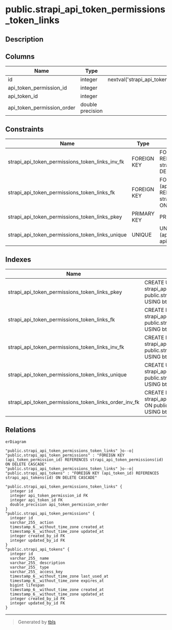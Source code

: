 # public.strapi_api_token_permissions_token_links

## Description

## Columns

| Name | Type | Default | Nullable | Children | Parents | Comment |
| ---- | ---- | ------- | -------- | -------- | ------- | ------- |
| id | integer | nextval('strapi_api_token_permissions_token_links_id_seq'::regclass) | false |  |  |  |
| api_token_permission_id | integer |  | true |  | [public.strapi_api_token_permissions](public.strapi_api_token_permissions.md) |  |
| api_token_id | integer |  | true |  | [public.strapi_api_tokens](public.strapi_api_tokens.md) |  |
| api_token_permission_order | double precision |  | true |  |  |  |

## Constraints

| Name | Type | Definition |
| ---- | ---- | ---------- |
| strapi_api_token_permissions_token_links_inv_fk | FOREIGN KEY | FOREIGN KEY (api_token_id) REFERENCES strapi_api_tokens(id) ON DELETE CASCADE |
| strapi_api_token_permissions_token_links_fk | FOREIGN KEY | FOREIGN KEY (api_token_permission_id) REFERENCES strapi_api_token_permissions(id) ON DELETE CASCADE |
| strapi_api_token_permissions_token_links_pkey | PRIMARY KEY | PRIMARY KEY (id) |
| strapi_api_token_permissions_token_links_unique | UNIQUE | UNIQUE (api_token_permission_id, api_token_id) |

## Indexes

| Name | Definition |
| ---- | ---------- |
| strapi_api_token_permissions_token_links_pkey | CREATE UNIQUE INDEX strapi_api_token_permissions_token_links_pkey ON public.strapi_api_token_permissions_token_links USING btree (id) |
| strapi_api_token_permissions_token_links_fk | CREATE INDEX strapi_api_token_permissions_token_links_fk ON public.strapi_api_token_permissions_token_links USING btree (api_token_permission_id) |
| strapi_api_token_permissions_token_links_inv_fk | CREATE INDEX strapi_api_token_permissions_token_links_inv_fk ON public.strapi_api_token_permissions_token_links USING btree (api_token_id) |
| strapi_api_token_permissions_token_links_unique | CREATE UNIQUE INDEX strapi_api_token_permissions_token_links_unique ON public.strapi_api_token_permissions_token_links USING btree (api_token_permission_id, api_token_id) |
| strapi_api_token_permissions_token_links_order_inv_fk | CREATE INDEX strapi_api_token_permissions_token_links_order_inv_fk ON public.strapi_api_token_permissions_token_links USING btree (api_token_permission_order) |

## Relations

```mermaid
erDiagram

"public.strapi_api_token_permissions_token_links" }o--o| "public.strapi_api_token_permissions" : "FOREIGN KEY (api_token_permission_id) REFERENCES strapi_api_token_permissions(id) ON DELETE CASCADE"
"public.strapi_api_token_permissions_token_links" }o--o| "public.strapi_api_tokens" : "FOREIGN KEY (api_token_id) REFERENCES strapi_api_tokens(id) ON DELETE CASCADE"

"public.strapi_api_token_permissions_token_links" {
  integer id
  integer api_token_permission_id FK
  integer api_token_id FK
  double_precision api_token_permission_order
}
"public.strapi_api_token_permissions" {
  integer id
  varchar_255_ action
  timestamp_6__without_time_zone created_at
  timestamp_6__without_time_zone updated_at
  integer created_by_id FK
  integer updated_by_id FK
}
"public.strapi_api_tokens" {
  integer id
  varchar_255_ name
  varchar_255_ description
  varchar_255_ type
  varchar_255_ access_key
  timestamp_6__without_time_zone last_used_at
  timestamp_6__without_time_zone expires_at
  bigint lifespan
  timestamp_6__without_time_zone created_at
  timestamp_6__without_time_zone updated_at
  integer created_by_id FK
  integer updated_by_id FK
}
```

---

> Generated by [tbls](https://github.com/k1LoW/tbls)
